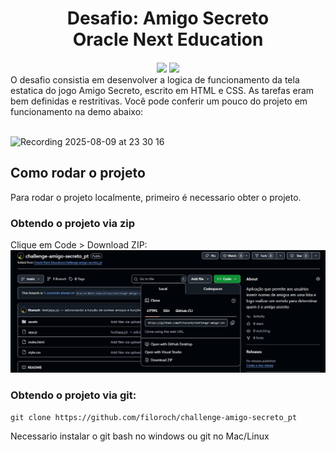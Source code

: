 <div align="center">
  <h1 style="border-bottom: 1px solid white"><strong>Desafio</strong>: Amigo Secreto <br>Oracle Next Education </h1> 
  <img src="https://img.shields.io/github/last-commit/filoroch/challenge-amigo-secreto_pt" />
  <img src="https://img.shields.io/github/created-at/filoroch/challenge-amigo-secreto_pt" />
</div>
O desafio consistia em desenvolver a logica de funcionamento da tela estatica do jogo Amigo Secreto, escrito em HTML e CSS. As tarefas eram bem definidas e restritivas. Você pode conferir um pouco do projeto em funcionamento na demo abaixo:
<br><br>

![Recording 2025-08-09 at 23 30 16](https://github.com/user-attachments/assets/f3c6e77d-3408-40eb-87af-eac69a3098ca)

## Como rodar o projeto
Para rodar o projeto localmente, primeiro é necessario obter o projeto.

### Obtendo o projeto via zip
Clique em Code > Download ZIP:
![print_github_1](assets/image-1.png)
### Obtendo o projeto via git:
```
git clone https://github.com/filoroch/challenge-amigo-secreto_pt
```
Necessario instalar o git bash no windows ou git no Mac/Linux

